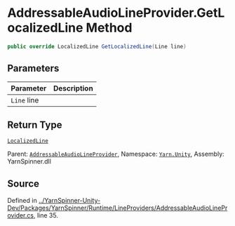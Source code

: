 # AddressableAudioLineProvider.GetLocalizedLine Method


```csharp
public override LocalizedLine GetLocalizedLine(Line line)
```

## Parameters
|Parameter|Description|
|:---|:---|
|`Line` line||
## Return Type
[`LocalizedLine`](/api/csharp/yarn.unity/localizedline.md)


<div class="class-metadata">

Parent: [`AddressableAudioLineProvider`](/api/csharp/yarn.unity/addressableaudiolineprovider.md), Namespace: [`Yarn.Unity`](/api/csharp/yarn.unity/README.md), Assembly: YarnSpinner.dll
</div>

## Source
Defined in [../YarnSpinner-Unity-Dev/Packages/YarnSpinner/Runtime/LineProviders/AddressableAudioLineProvider.cs](https://github.com/YarnSpinnerTool/YarnSpinner-Unity//blob/develop/Runtime/LineProviders/AddressableAudioLineProvider.cs#L35), line 35.
